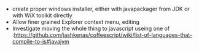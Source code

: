 - create proper windows installer, either with javapackager from JDK or with WiX toolkit directly
- Allow finer grained Explorer context menu, editing
- Investigate moving the whole thing to javascript useing one of  :https://github.com/jashkenas/coffeescript/wiki/list-of-languages-that-compile-to-js#javajvm
